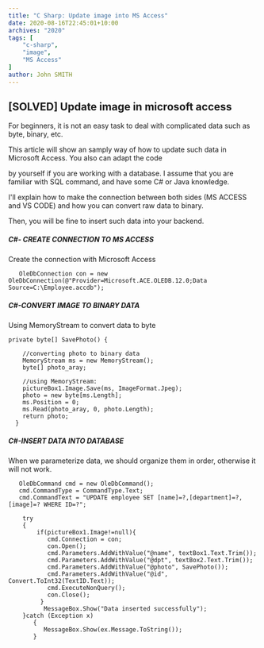 ```yaml
---
title: "C Sharp: Update image into MS Access"
date: 2020-08-16T22:45:01+10:00
archives: "2020"
tags: [
    "c-sharp",
    "image",
    "MS Access"   
]
author: John SMITH
---
```

## [SOLVED] Update image in microsoft access

For beginners, it is not an easy task to deal with complicated data such as byte, binary, etc.

This article will show an samply way of how to update such data in Microsoft Access. You also can adapt the code

by yourself if you are working with a database. I assume that you are familiar with SQL command, and have some C# or Java knowledge.

I'll explain how to make the connection between both sides (MS ACCESS and VS CODE) and how you can convert raw data to binary. 

Then, you will be fine to insert such data into your backend.


#####  C#- CREATE CONNECTION TO MS ACCESS


Create the connection with Microsoft Access


```
   OleDbConnection con = new OleDbConnection(@"Provider=Microsoft.ACE.OLEDB.12.0;Data Source=C:\Employee.accdb");
```

#####  C#-CONVERT IMAGE TO BINARY DATA


Using MemoryStream to convert data to byte

```
private byte[] SavePhoto() {

    //converting photo to binary data
    MemoryStream ms = new MemoryStream();
    byte[] photo_aray;
           
    //using MemoryStream:
    pictureBox1.Image.Save(ms, ImageFormat.Jpeg);
    photo = new byte[ms.Length];
    ms.Position = 0;
    ms.Read(photo_aray, 0, photo.Length);
    return photo;
  }
```

#####  C#-INSERT DATA INTO DATABASE

When we parameterize data, we should organize them in order, otherwise it will not work.
```
   OleDbCommand cmd = new OleDbCommand();
   cmd.CommandType = CommandType.Text;
   cmd.CommandText = "UPDATE employee SET [name]=?,[department]=?,[image]=? WHERE ID=?";

    try
    {   
        if(pictureBox1.Image!=null){
           cmd.Connection = con;
           con.Open();      
           cmd.Parameters.AddWithValue("@name", textBox1.Text.Trim());
           cmd.Parameters.AddWithValue("@dpt", textBox2.Text.Trim());
           cmd.Parameters.AddWithValue("@photo", SavePhoto());
           cmd.Parameters.AddWithValue("@id", Convert.ToInt32(TextID.Text));    
           cmd.ExecuteNonQuery();
           con.Close();
         }
          MessageBox.Show("Data inserted successfully");
    }catch (Exception x)
       {
          MessageBox.Show(ex.Message.ToString());
       }
```

